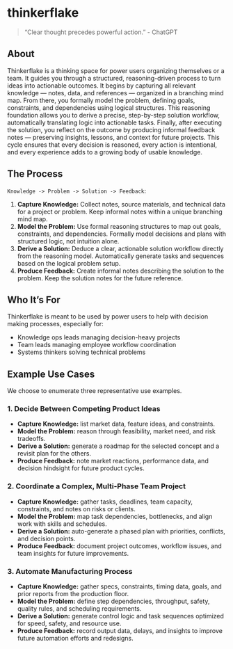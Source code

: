 # thinkerflake

> “Clear thought precedes powerful action.” - ChatGPT

## About

Thinkerflake is a thinking space for power users organizing themselves or a team. It guides you through a structured, reasoning-driven process to turn ideas into actionable outcomes. It begins by capturing all relevant knowledge — notes, data, and references — organized in a branching mind map. From there, you formally model the problem, defining goals, constraints, and dependencies using logical structures. This reasoning foundation allows you to derive a precise, step-by-step solution workflow, automatically translating logic into actionable tasks. Finally, after executing the solution, you reflect on the outcome by producing informal feedback notes — preserving insights, lessons, and context for future projects. This cycle ensures that every decision is reasoned, every action is intentional, and every experience adds to a growing body of usable knowledge.

## The Process

`Knowledge -> Problem -> Solution -> Feedback`:

1. **Capture Knowledge:** Collect notes, source materials, and technical data for a project or problem. Keep informal notes within a unique branching mind map.
2. **Model the Problem:** Use formal reasoning structures to map out goals, constraints, and dependencies. Formally model decisions and plans with structured logic, not intuition alone.
3. **Derive a Solution:** Deduce a clear, actionable solution workflow directly from the reasoning model. Automatically generate tasks and sequences based on the logical problem setup.
4. **Produce Feedback:** Create informal notes describing the solution to the problem. Keep the solution notes for the future reference.

## Who It’s For

Thinkerflake is meant to be used by power users to help with decision making processes, especially for:

- Knowledge ops leads managing decision-heavy projects
- Team leads managing employee workflow coordination
- Systems thinkers solving technical problems

## Example Use Cases

We choose to enumerate three representative use examples.

### 1. Decide Between Competing Product Ideas

- **Capture Knowledge:** list market data, feature ideas, and constraints.
- **Model the Problem:** reason through feasibility, market need, and risk tradeoffs.
- **Derive a Solution:** generate a roadmap for the selected concept and a revisit plan for the others.
- **Produce Feedback:** note market reactions, performance data, and decision hindsight for future product cycles.

### 2. Coordinate a Complex, Multi-Phase Team Project

- **Capture Knowledge:** gather tasks, deadlines, team capacity, constraints, and notes on risks or clients.
- **Model the Problem:** map task dependencies, bottlenecks, and align work with skills and schedules.
- **Derive a Solution:** auto-generate a phased plan with priorities, conflicts, and decision points.
- **Produce Feedback:** document project outcomes, workflow issues, and team insights for future improvements.

### 3. Automate Manufacturing Process

- **Capture Knowledge:** gather specs, constraints, timing data, goals, and prior reports from the production floor.
- **Model the Problem:** define step dependencies, throughput, safety, quality rules, and scheduling requirements.
- **Derive a Solution:** generate control logic and task sequences optimized for speed, safety, and resource use.
- **Produce Feedback:** record output data, delays, and insights to improve future automation efforts and redesigns.
